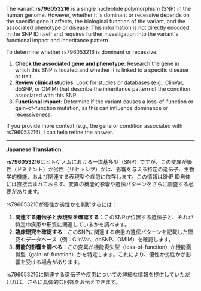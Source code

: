The variant **rs796053216** is a single nucleotide polymorphism (SNP) in the human genome. However, whether it is dominant or recessive depends on the specific gene it affects, the biological function of the variant, and the associated phenotype or disease. This information is not directly encoded in the SNP ID itself and requires further investigation into the variant's functional impact and inheritance pattern.

To determine whether rs796053216 is dominant or recessive:
1. **Check the associated gene and phenotype**: Research the gene in which this SNP is located and whether it is linked to a specific disease or trait.
2. **Review clinical studies**: Look for studies or databases (e.g., ClinVar, dbSNP, or OMIM) that describe the inheritance pattern of the condition associated with this SNP.
3. **Functional impact**: Determine if the variant causes a loss-of-function or gain-of-function mutation, as this can influence dominance or recessiveness.

If you provide more context (e.g., the gene or condition associated with rs796053216), I can help refine the answer.

---

**Japanese Translation:**

**rs796053216**はヒトゲノムにおける一塩基多型（SNP）ですが、この変異が優性（ドミナント）か劣性（リセッシブ）かは、影響を与える特定の遺伝子、生物学的機能、および関連する表現型や疾患に依存します。この情報はSNP ID自体には直接含まれておらず、変異の機能的影響や遺伝パターンをさらに調査する必要があります。

rs796053216が優性か劣性かを判断するには：
1. **関連する遺伝子と表現型を確認する**：このSNPが位置する遺伝子と、それが特定の疾患や形質に関連しているかを調べます。
2. **臨床研究を確認する**：このSNPに関連する疾患の遺伝パターンを記載した研究やデータベース（例：ClinVar、dbSNP、OMIM）を確認します。
3. **機能的影響を調べる**：この変異が機能喪失型（loss-of-function）か機能獲得型（gain-of-function）かを特定します。これにより、優性か劣性かが影響を受ける場合があります。

rs796053216に関連する遺伝子や疾患についての詳細な情報を提供していただければ、さらに具体的な回答をお伝えできます。